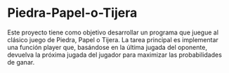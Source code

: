 # Piedra-Papel-o-Tijera
Este proyecto tiene como objetivo desarrollar un programa que juegue al clásico juego de Piedra, Papel o Tijera. La tarea principal es implementar una función player que, basándose en la última jugada del oponente, devuelva la próxima jugada del jugador para maximizar las probabilidades de ganar.
